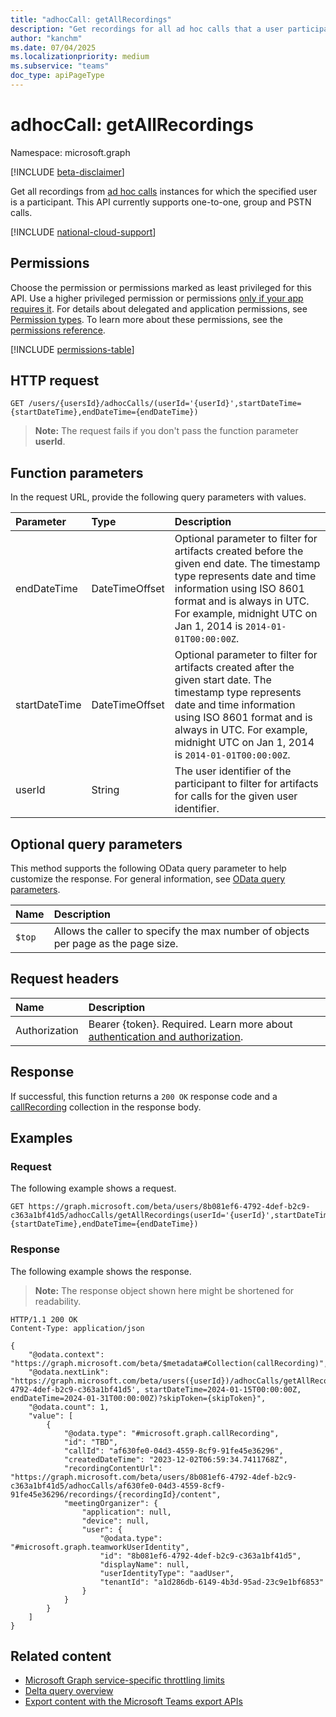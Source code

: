 ```yaml
---
title: "adhocCall: getAllRecordings"
description: "Get recordings for all ad hoc calls that a user participated in."
author: "kanchm"
ms.date: 07/04/2025
ms.localizationpriority: medium
ms.subservice: "teams"
doc_type: apiPageType
---
```


# adhocCall: getAllRecordings

Namespace: microsoft.graph

[!INCLUDE [beta-disclaimer](../../includes/beta-disclaimer.md)]

Get all recordings from [ad hoc calls](../resources/adhoccall.md) instances for which the specified user is a participant. This API currently supports one-to-one, group and PSTN calls.

[!INCLUDE [national-cloud-support](../../includes/global-only.md)]

## Permissions

Choose the permission or permissions marked as least privileged for this API. Use a higher privileged permission or permissions [only if your app requires it](/graph/permissions-overview#best-practices-for-using-microsoft-graph-permissions). For details about delegated and application permissions, see [Permission types](/graph/permissions-overview#permission-types). To learn more about these permissions, see the [permissions reference](/graph/permissions-reference).

<!-- {
  "blockType": "permissions",
  "name": "adhoccall-getallrecordings-permissions"
}
-->
[!INCLUDE [permissions-table](../includes/permissions/adhoccall-getallrecordings-permissions.md)]

## HTTP request

<!-- {
  "blockType": "ignored"
}
-->
``` http
GET /users/{usersId}/adhocCalls/(userId='{userId}',startDateTime={startDateTime},endDateTime={endDateTime})
```
>**Note:** The request fails if you don't pass the function parameter **userId**.

## Function parameters
In the request URL, provide the following query parameters with values.

|Parameter|Type|Description|
|:---|:---|:---|
|endDateTime|DateTimeOffset|Optional parameter to filter for artifacts created before the given end date. The timestamp type represents date and time information using ISO 8601 format and is always in UTC. For example, midnight UTC on Jan 1, 2014 is `2014-01-01T00:00:00Z`.|
|startDateTime|DateTimeOffset|Optional parameter to filter for artifacts created after the given start date. The timestamp type represents date and time information using ISO 8601 format and is always in UTC. For example, midnight UTC on Jan 1, 2014 is `2014-01-01T00:00:00Z`.|
|userId|String|The user identifier of the participant to filter for artifacts for calls for the given user identifier.|

## Optional query parameters

This method supports the following OData query parameter to help customize the response. For general information, see [OData query parameters](/graph/query-parameters).

| Name           | Description                                                                       |
| :------------- | :-------------------------------------------------------------------------------- |
|  `$top`        | Allows the caller to specify the max number of objects per page as the page size. |

## Request headers

|Name|Description|
|:---|:---|
|Authorization|Bearer {token}. Required. Learn more about [authentication and authorization](/graph/auth/auth-concepts).|

## Response

If successful, this function returns a `200 OK` response code and a [callRecording](../resources/callrecording.md) collection in the response body.

## Examples

### Request

The following example shows a request.
<!-- {
  "blockType": "request",
  "name": "adhoccallthis.getallrecordings"
}
-->
``` http
GET https://graph.microsoft.com/beta/users/8b081ef6-4792-4def-b2c9-c363a1bf41d5/adhocCalls/getAllRecordings(userId='{userId}',startDateTime={startDateTime},endDateTime={endDateTime})
```

### Response

The following example shows the response.
>**Note:** The response object shown here might be shortened for readability.
<!-- {
  "blockType": "response",
  "truncated": true,
  "@odata.type": "Collection(microsoft.graph.callRecording)"
}
-->
``` http
HTTP/1.1 200 OK
Content-Type: application/json

{
    "@odata.context": "https://graph.microsoft.com/beta/$metadata#Collection(callRecording)",
    "@odata.nextLink": "https://graph.microsoft.com/beta/users({userId})/adhocCalls/getAllRecordings(userId='8b081ef6-4792-4def-b2c9-c363a1bf41d5', startDateTime=2024-01-15T00:00:00Z, endDateTime=2024-01-31T00:00:00Z)?skipToken={skipToken}",
    "@odata.count": 1,
    "value": [
        {
            "@odata.type": "#microsoft.graph.callRecording",
            "id": "TBD",
            "callId": "af630fe0-04d3-4559-8cf9-91fe45e36296",
            "createdDateTime": "2023-12-02T06:59:34.7411768Z",
            "recordingContentUrl": "https://graph.microsoft.com/beta/users/8b081ef6-4792-4def-b2c9-c363a1bf41d5/adhocCalls/af630fe0-04d3-4559-8cf9-91fe45e36296/recordings/{recordingId}/content",
            "meetingOrganizer": {
                "application": null,
                "device": null,
                "user": {
                    "@odata.type": "#microsoft.graph.teamworkUserIdentity",
                    "id": "8b081ef6-4792-4def-b2c9-c363a1bf41d5",
                    "displayName": null,
                    "userIdentityType": "aadUser",
                    "tenantId": "a1d286db-6149-4b3d-95ad-23c9e1bf6853"
                }
            }
        }
    ]
}
```

## Related content

- [Microsoft Graph service-specific throttling limits](/graph/throttling-limits#microsoft-teams-service-limits)
- [Delta query overview](/graph/delta-query-overview)
- [Export content with the Microsoft Teams export APIs](/microsoftteams/export-teams-content)
